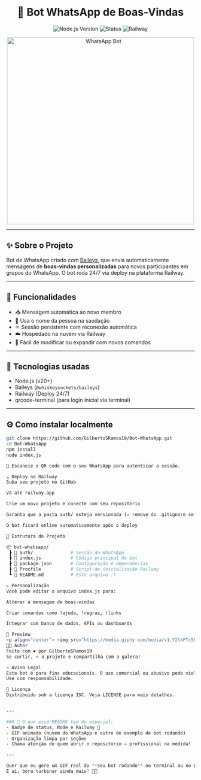 <h1 align="center">🤖 Bot WhatsApp de Boas-Vindas</h1>

<p align="center">
  <img src="https://img.shields.io/badge/Node.js-v20+-green?logo=node.js" alt="Node.js Version" />
  <img src="https://img.shields.io/badge/Status-Online-success" alt="Status" />
  <img src="https://img.shields.io/badge/Deploy-Railway-purple?logo=railway" alt="Railway" />
</p>

<p align="center">
  <img src="https://media.giphy.com/media/1MTLxzwvOnvmE/giphy.gif" alt="WhatsApp Bot" width="500" />
</p>

---

## ✨ Sobre o Projeto

Bot de WhatsApp criado com [Baileys](https://github.com/WhiskeySockets/Baileys), que envia automaticamente mensagens de **boas-vindas personalizadas** para novos participantes em grupos do WhatsApp. O bot roda 24/7 via deploy na plataforma Railway.

---

## 🚀 Funcionalidades

- 📥 Mensagem automática ao novo membro
- 👤 Usa o nome da pessoa na saudação
- ♾️ Sessão persistente com reconexão automática
- ☁️ Hospedado na nuvem via Railway
- 💬 Fácil de modificar ou expandir com novos comandos

---

## 🧠 Tecnologias usadas

- Node.js (v20+)
- Baileys (`@whiskeysockets/baileys`)
- Railway (Deploy 24/7)
- qrcode-terminal (para login inicial via terminal)

---

## ⚙️ Como instalar localmente

```bash
git clone https://github.com/GilbertoSRamos19/Bot-WhatsApp.git
cd Bot-WhatsApp
npm install
node index.js

📱 Escaneie o QR code com o seu WhatsApp para autenticar a sessão.

☁️ Deploy na Railway
Suba seu projeto no GitHub

Vá até railway.app

Crie um novo projeto e conecte com seu repositório

Garanta que a pasta auth/ esteja versionada (⚠️ remove do .gitignore se necessário)

O bot ficará online automaticamente após o deploy

📁 Estrutura do Projeto

📦 bot-whatsapp/
 ┣ 📁 auth/              # Sessão do WhatsApp
 ┣ 📄 index.js           # Código principal do bot
 ┣ 📄 package.json       # Configuração e dependências
 ┣ 📄 Procfile           # Script de inicialização Railway
 ┗ 📄 README.md          # Este arquivo :)

✏️ Personalização
Você pode editar o arquivo index.js para:

Alterar a mensagem de boas-vindas

Criar comandos como !ajuda, !regras, !links

Integrar com banco de dados, APIs ou dashboards

📸 Preview
<p align="center"> <img src="https://media.giphy.com/media/v1.Y2lkPTc5MGI3NjExNzM1ZTQ1NGY2Y2Q4OGQyNzY1OTExZDUxMWE3NGE2ODliMzdiZWIxNSZlcD12MV9naWZzX3NlYXJjaCZjdD1n/gQKZnZsB8F9u2xBy1g/giphy.gif" alt="Bot rodando" width="500"> </p>
👨‍💻 Autor
Feito com ❤️ por GilbertoSRamos19
Se curtir, ⭐ o projeto e compartilha com a galera!

⚠️ Aviso Legal
Este bot é para fins educacionais. O uso comercial ou abusivo pode violar os termos do WhatsApp.
Use com responsabilidade.

📄 Licença
Distribuído sob a licença ISC. Veja LICENSE para mais detalhes.


---

### 📝 O que esse README tem de especial:
- Badge de status, Node e Railway 💅
- GIF animado (nuvem do WhatsApp e outro de exemplo de bot rodando)
- Organização limpa por seções
- Chama atenção de quem abrir o repositório — profissional na medida!

---

Quer que eu gere um GIF real do **seu bot rodando** no terminal ou no WhatsApp com uma demo personalizada? Posso te ajudar com isso também!  
E aí, bora turbinar ainda mais? 🚀😄


